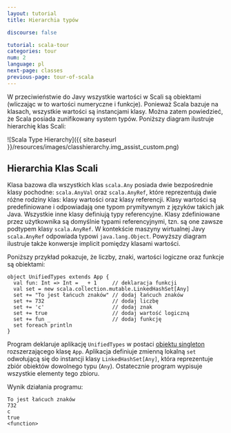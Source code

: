 ```yaml
---
layout: tutorial
title: Hierarchia typów

discourse: false

tutorial: scala-tour
categories: tour
num: 2
language: pl
next-page: classes
previous-page: tour-of-scala
---
```


W przeciwieństwie do Javy wszystkie wartości w Scali są obiektami (wliczając w to wartości numeryczne i funkcje). Ponieważ Scala bazuje na klasach, wszystkie wartości są instancjami klasy. Można zatem powiedzieć, że Scala posiada zunifikowany system typów. Poniższy diagram ilustruje hierarchię klas Scali:

![Scala Type Hierarchy]({{ site.baseurl }}/resources/images/classhierarchy.img_assist_custom.png)

## Hierarchia Klas Scali ##

Klasa bazowa dla wszystkich klas `scala.Any` posiada dwie bezpośrednie klasy pochodne: `scala.AnyVal` oraz `scala.AnyRef`, które reprezentują dwie różne rodziny klas: klasy wartości oraz klasy referencji. Klasy wartości są predefiniowane i odpowiadają one typom prymitywnym z języków takich jak Java. Wszystkie inne klasy definiują typy referencyjne. Klasy zdefiniowane przez użytkownika są domyślnie typami referencyjnymi, tzn. są one zawsze podtypem klasy `scala.AnyRef`. W kontekście maszyny wirtualnej Javy `scala.AnyRef` odpowiada typowi `java.lang.Object`. Powyższy diagram ilustruje także konwersje implicit pomiędzy klasami wartości.

Poniższy przykład pokazuje, że liczby, znaki, wartości logiczne oraz funkcje są obiektami:


```tut
object UnifiedTypes extends App {
  val fun: Int => Int = _ + 1     // deklaracja funkcji
  val set = new scala.collection.mutable.LinkedHashSet[Any]
  set += "To jest łańcuch znaków" // dodaj łańcuch znaków
  set += 732                      // dodaj liczbę
  set += 'c'                      // dodaj znak
  set += true                     // dodaj wartość logiczną
  set += fun _                    // dodaj funkcję
  set foreach println
}
```

Program deklaruje aplikację `UnifiedTypes` w postaci [obiektu singleton](singleton-objects.html) rozszerzającego klasę `App`. Aplikacja definiuje zmienną lokalną `set` odwołującą się do instancji klasy `LinkedHashSet[Any]`, która reprezentuje zbiór obiektów dowolnego typu (`Any`). Ostatecznie program wypisuje wszystkie elementy tego zbioru.

Wynik działania programu:

```
To jest łańcuch znaków
732
c
true
<function>
```
